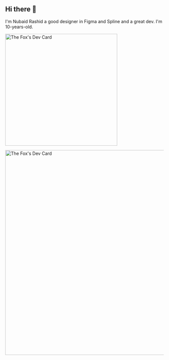 ## Hi there 👋
<!--
**The-Fox-369/The-Fox-369** is a ✨ _special_ ✨ repository because its `README.md` (this file) appears on your GitHub profile.

Here are some ideas to get you started:

- 🔭 I’m currently working on ...
- 🌱 I’m currently learning ...
- 👯 I’m looking to collaborate on ...
- 🤔 I’m looking for help with ...
- 💬 Ask me about ...
- 📫 How to reach me: ...
- 😄 Pronouns: ...
- ⚡ Fun fact: ...
-->
I'm Nubaid Rashid a good designer in Figma and Spline and a great dev. I'm 10-years-old.

<a href="https://app.daily.dev/thefox"><img src="https://api.daily.dev/devcards/v2/yJnXD9sHEzT20TjeyIrHG.png?type=default&r=7cy" width="356" alt="The Fox's Dev Card"/></a>

<a href="https://app.daily.dev/thefox"><img src="https://api.daily.dev/devcards/v2/yJnXD9sHEzT20TjeyIrHG.png?type=wide&r=7cy" width="652" alt="The Fox's Dev Card"/></a>
